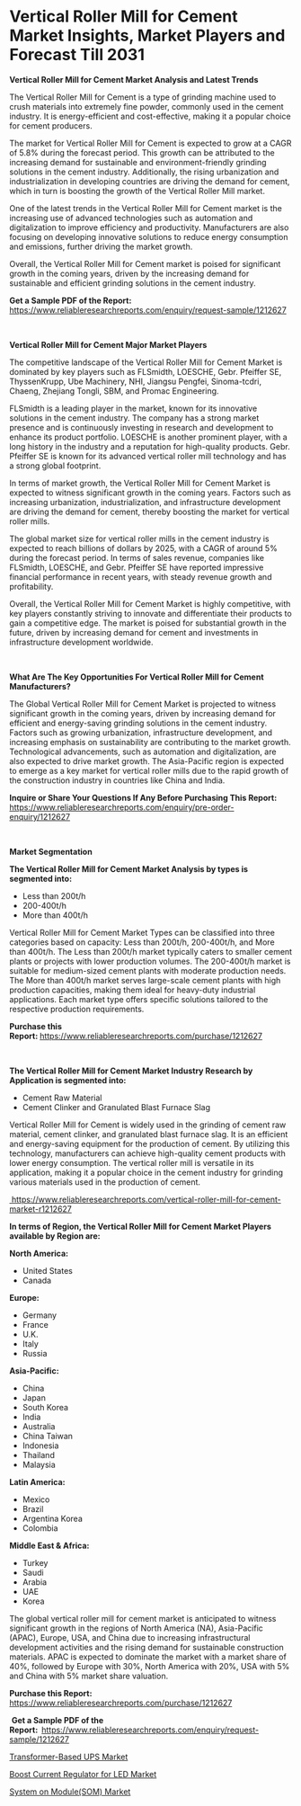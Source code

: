 <p><h1>Vertical Roller Mill for Cement Market Insights, Market Players and Forecast Till 2031</h1></p><p><strong>Vertical Roller Mill for Cement Market Analysis and Latest Trends</strong></p>
<p><p>The Vertical Roller Mill for Cement is a type of grinding machine used to crush materials into extremely fine powder, commonly used in the cement industry. It is energy-efficient and cost-effective, making it a popular choice for cement producers.</p><p>The market for Vertical Roller Mill for Cement is expected to grow at a CAGR of 5.8% during the forecast period. This growth can be attributed to the increasing demand for sustainable and environment-friendly grinding solutions in the cement industry. Additionally, the rising urbanization and industrialization in developing countries are driving the demand for cement, which in turn is boosting the growth of the Vertical Roller Mill market.</p><p>One of the latest trends in the Vertical Roller Mill for Cement market is the increasing use of advanced technologies such as automation and digitalization to improve efficiency and productivity. Manufacturers are also focusing on developing innovative solutions to reduce energy consumption and emissions, further driving the market growth.</p><p>Overall, the Vertical Roller Mill for Cement market is poised for significant growth in the coming years, driven by the increasing demand for sustainable and efficient grinding solutions in the cement industry.</p></p>
<p><strong>Get a Sample PDF of the Report:&nbsp;</strong> <a href="https://www.reliableresearchreports.com/enquiry/request-sample/1212627">https://www.reliableresearchreports.com/enquiry/request-sample/1212627</a></p>
<p>&nbsp;</p>
<p><strong>Vertical Roller Mill for Cement Major Market Players</strong></p>
<p><p>The competitive landscape of the Vertical Roller Mill for Cement Market is dominated by key players such as FLSmidth, LOESCHE, Gebr. Pfeiffer SE, ThyssenKrupp, Ube Machinery, NHI, Jiangsu Pengfei, Sinoma-tcdri, Chaeng, Zhejiang Tongli, SBM, and Promac Engineering.</p><p>FLSmidth is a leading player in the market, known for its innovative solutions in the cement industry. The company has a strong market presence and is continuously investing in research and development to enhance its product portfolio. LOESCHE is another prominent player, with a long history in the industry and a reputation for high-quality products. Gebr. Pfeiffer SE is known for its advanced vertical roller mill technology and has a strong global footprint.</p><p>In terms of market growth, the Vertical Roller Mill for Cement Market is expected to witness significant growth in the coming years. Factors such as increasing urbanization, industrialization, and infrastructure development are driving the demand for cement, thereby boosting the market for vertical roller mills.</p><p>The global market size for vertical roller mills in the cement industry is expected to reach billions of dollars by 2025, with a CAGR of around 5% during the forecast period. In terms of sales revenue, companies like FLSmidth, LOESCHE, and Gebr. Pfeiffer SE have reported impressive financial performance in recent years, with steady revenue growth and profitability.</p><p>Overall, the Vertical Roller Mill for Cement Market is highly competitive, with key players constantly striving to innovate and differentiate their products to gain a competitive edge. The market is poised for substantial growth in the future, driven by increasing demand for cement and investments in infrastructure development worldwide.</p></p>
<p>&nbsp;</p>
<p><strong>What Are The Key Opportunities For Vertical Roller Mill for Cement Manufacturers?</strong></p>
<p><p>The Global Vertical Roller Mill for Cement Market is projected to witness significant growth in the coming years, driven by increasing demand for efficient and energy-saving grinding solutions in the cement industry. Factors such as growing urbanization, infrastructure development, and increasing emphasis on sustainability are contributing to the market growth. Technological advancements, such as automation and digitalization, are also expected to drive market growth. The Asia-Pacific region is expected to emerge as a key market for vertical roller mills due to the rapid growth of the construction industry in countries like China and India.</p></p>
<p><strong>Inquire or Share Your Questions If Any Before Purchasing This Report:</strong> <a href="https://www.reliableresearchreports.com/enquiry/pre-order-enquiry/1212627">https://www.reliableresearchreports.com/enquiry/pre-order-enquiry/1212627</a></p>
<p>&nbsp;</p>
<p><strong>Market Segmentation</strong></p>
<p><strong>The Vertical Roller Mill for Cement Market Analysis by types is segmented into:</strong></p>
<p><ul><li>Less than 200t/h</li><li>200-400t/h</li><li>More than 400t/h</li></ul></p>
<p><p>Vertical Roller Mill for Cement Market Types can be classified into three categories based on capacity: Less than 200t/h, 200-400t/h, and More than 400t/h. The Less than 200t/h market typically caters to smaller cement plants or projects with lower production volumes. The 200-400t/h market is suitable for medium-sized cement plants with moderate production needs. The More than 400t/h market serves large-scale cement plants with high production capacities, making them ideal for heavy-duty industrial applications. Each market type offers specific solutions tailored to the respective production requirements.</p></p>
<p><strong>Purchase this Report:&nbsp;</strong><a href="https://www.reliableresearchreports.com/purchase/1212627">https://www.reliableresearchreports.com/purchase/1212627</a></p>
<p>&nbsp;</p>
<p><strong>The Vertical Roller Mill for Cement Market Industry Research by Application is segmented into:</strong></p>
<p><ul><li>Cement Raw Material</li><li>Cement Clinker and Granulated Blast Furnace Slag</li></ul></p>
<p><p>Vertical Roller Mill for Cement is widely used in the grinding of cement raw material, cement clinker, and granulated blast furnace slag. It is an efficient and energy-saving equipment for the production of cement. By utilizing this technology, manufacturers can achieve high-quality cement products with lower energy consumption. The vertical roller mill is versatile in its application, making it a popular choice in the cement industry for grinding various materials used in the production of cement.</p></p>
<p><a href="https://www.reliableresearchreports.com/vertical-roller-mill-for-cement-market-r1212627">&nbsp;https://www.reliableresearchreports.com/vertical-roller-mill-for-cement-market-r1212627</a></p>
<p><strong>In terms of Region, the Vertical Roller Mill for Cement Market Players available by Region are:</strong></p>
<p>
    <p> <strong> North America: </strong>
        <ul>
            <li>United States</li>
            <li>Canada</li>
        </ul>
        </p> 
    <p> <strong> Europe: </strong>
        <ul>
            <li>Germany</li>
            <li>France</li>
            <li>U.K.</li>
            <li>Italy</li>
            <li>Russia</li>
        </ul>
        </p> 
    <p> <strong> Asia-Pacific: </strong>
        <ul>
            <li>China</li>
            <li>Japan</li>
            <li>South Korea</li>
            <li>India</li>
            <li>Australia</li>
            <li>China Taiwan</li>
            <li>Indonesia</li>
            <li>Thailand</li>
            <li>Malaysia</li>
        </ul>
        </p> 
    <p> <strong> Latin America: </strong>
        <ul>
            <li>Mexico</li>
            <li>Brazil</li>
            <li>Argentina Korea</li>
            <li>Colombia</li>
        </ul>
        </p> 
    <p> <strong> Middle East & Africa: </strong>
        <ul>
            <li>Turkey</li>
            <li>Saudi</li>
            <li>Arabia</li>
            <li>UAE</li>
            <li>Korea</li>
        </ul>
    </p>
    </p>
<p><p>The global vertical roller mill for cement market is anticipated to witness significant growth in the regions of North America (NA), Asia-Pacific (APAC), Europe, USA, and China due to increasing infrastructural development activities and the rising demand for sustainable construction materials. APAC is expected to dominate the market with a market share of 40%, followed by Europe with 30%, North America with 20%, USA with 5% and China with 5% market share valuation.</p></p>
<p><strong>Purchase this Report: </strong><a href="https://www.reliableresearchreports.com/purchase/1212627">https://www.reliableresearchreports.com/purchase/1212627</a></p>
<p>&nbsp;<strong>Get a Sample PDF of the Report:&nbsp;&nbsp;</strong><a href="https://www.reliableresearchreports.com/enquiry/request-sample/1212627">https://www.reliableresearchreports.com/enquiry/request-sample/1212627</a></p>
<p><strong></strong></p>
<p><p><a href="https://github.com/Chiragrp22/Market-Research-Report-List-4/blob/main/transformer-based-ups-market.md">Transformer-Based UPS Market</a></p><p><a href="https://view.publitas.com/reportprime-1/boost-current-regulator-for-led-market-trends-and-market-analysis-forecasted-for-period-2024-2031/">Boost Current Regulator for LED Market</a></p><p><a href="https://issuu.com/reportprime-2/docs/system-on-modulesom-market-size-2030.pptx">System on Module(SOM) Market</a></p></p>